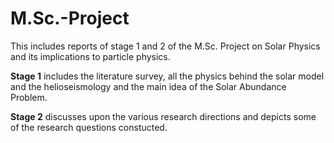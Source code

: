 # M.Sc.-Project

This includes reports of stage 1 and 2 of the M.Sc. Project on Solar Physics and its implications to particle physics.

**Stage 1** includes the literature survey, all the physics behind the solar model and the helioseismology and the main idea of the Solar Abundance Problem.

**Stage 2** discusses upon the various research directions and depicts some of the research questions constucted.
